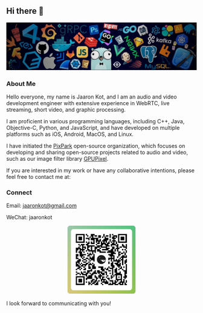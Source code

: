 ## Hi there 👋
![Lang](assets/lang.jpg)

### About Me
Hello everyone, my name is Jaaron Kot, and I am an audio and video development engineer with extensive experience in WebRTC, live streaming, short video, and graphic processing.

I am proficient in various programming languages, including C++, Java, Objective-C, Python, and JavaScript, and have developed on multiple platforms such as iOS, Android, MacOS, and Linux.

I have initiated the [PixPark](https://github.com/pixpark) open-source organization, which focuses on developing and sharing open-source projects related to audio and video, such as our image filter library [GPUPixel](https://github.com/pixpark/gpupixel).

If you are interested in my work or have any collaborative intentions, please feel free to contact me at:

### Connect 

Email: [jaaronkot@gmail.com](mailto:jaaronkot@gmail.com)

WeChat: jaaronkot
<p align="center">
    <img src="assets/wechat.png" alt="wechat" width="180px"/>
</p>

 I look forward to communicating with you!